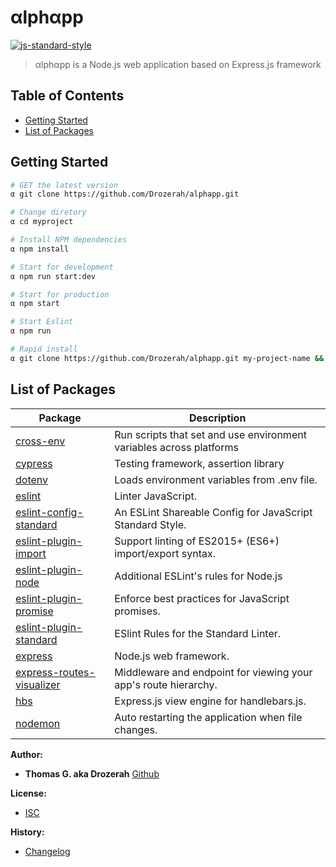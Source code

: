 # αlphαpp

[![js-standard-style](https://img.shields.io/badge/code%20style-standard-brightgreen.svg)](http://standardjs.com)

> αlphαpp is a Node.js web application based on Express.js framework

Table of Contents
-----------------

- [Getting Started](#getting-started)
- [List of Packages](#list-of-packages)

Getting Started
---------------

```bash
# GET the latest version
α git clone https://github.com/Drozerah/alphapp.git

# Change diretory
α cd myproject

# Install NPM dependencies
α npm install

# Start for development
α npm run start:dev

# Start for production
α npm start

# Start Eslint
α npm run

# Rapid install
α git clone https://github.com/Drozerah/alphapp.git my-project-name && cd my-project-name && npm install && code . && exit
```

List of Packages
----------------

| Package                                                                            | Description                                                              |
| ---------------------------------------------------------------------------------- | ------------------------------------------------------------------------ |
| [cross-env](https://www.npmjs.com/package/cross-env)                               | Run scripts that set and use environment variables across platforms      |
| [cypress](https://www.cypress.io/)                                                 | Testing framework, assertion library                                    |
| [dotenv](https://www.npmjs.com/package/dotenv)                                     | Loads environment variables from .env file.                              |
| [eslint](https://eslint.org/)                                                      | Linter JavaScript.                                                       |
| [eslint-config-standard](https://www.npmjs.com/package/eslint-config-standard)     | An ESLint Shareable Config for JavaScript Standard Style.                |
| [eslint-plugin-import](https://eslint.org/)                                        | Support linting of ES2015+ (ES6+) import/export syntax.                  |
| [eslint-plugin-node](https://www.npmjs.com/package/eslint-plugin-node)             | Additional ESLint's rules for Node.js                                    |
| [eslint-plugin-promise](https://www.npmjs.com/package/eslint-plugin-promise)       | Enforce best practices for JavaScript promises.                          |
| [eslint-plugin-standard](https://www.npmjs.com/package/eslint-plugin-standard)     | ESlint Rules for the Standard Linter.                                    |
| [express](https://expressjs.com/)                                                  | Node.js web framework.                                                   |
| [express-routes-visualizer](https://github.com/Drozerah/express-routes-visualizer) | Middleware and endpoint for viewing your app's route hierarchy.          |
| [hbs](https://www.npmjs.com/package/hbs)                                           | Express.js view engine for handlebars.js.                                |
| [nodemon](https://www.npmjs.com/package/nodemon)                                   | Auto restarting the application when file changes.                       |


__Author:__

- **Thomas G. aka Drozerah** [Github](https://github.com/Drozerah)

__License:__

- [ISC](licence)

__History:__

- [Changelog](CHANGELOG.md)